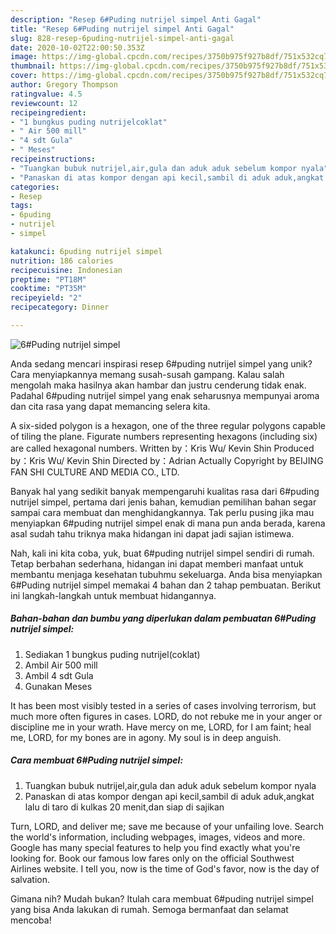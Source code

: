 ```yaml
---
description: "Resep 6#Puding nutrijel simpel Anti Gagal"
title: "Resep 6#Puding nutrijel simpel Anti Gagal"
slug: 828-resep-6puding-nutrijel-simpel-anti-gagal
date: 2020-10-02T22:00:50.353Z
image: https://img-global.cpcdn.com/recipes/3750b975f927b8df/751x532cq70/6puding-nutrijel-simpel-foto-resep-utama.jpg
thumbnail: https://img-global.cpcdn.com/recipes/3750b975f927b8df/751x532cq70/6puding-nutrijel-simpel-foto-resep-utama.jpg
cover: https://img-global.cpcdn.com/recipes/3750b975f927b8df/751x532cq70/6puding-nutrijel-simpel-foto-resep-utama.jpg
author: Gregory Thompson
ratingvalue: 4.5
reviewcount: 12
recipeingredient:
- "1 bungkus puding nutrijelcoklat"
- " Air 500 mill"
- "4 sdt Gula"
- " Meses"
recipeinstructions:
- "Tuangkan bubuk nutrijel,air,gula dan aduk aduk sebelum kompor nyala"
- "Panaskan di atas kompor dengan api kecil,sambil di aduk aduk,angkat lalu di taro di kulkas 20 menit,dan siap di sajikan"
categories:
- Resep
tags:
- 6puding
- nutrijel
- simpel

katakunci: 6puding nutrijel simpel 
nutrition: 186 calories
recipecuisine: Indonesian
preptime: "PT18M"
cooktime: "PT35M"
recipeyield: "2"
recipecategory: Dinner

---
```



![6#Puding nutrijel simpel](https://img-global.cpcdn.com/recipes/3750b975f927b8df/751x532cq70/6puding-nutrijel-simpel-foto-resep-utama.jpg)

Anda sedang mencari inspirasi resep 6#puding nutrijel simpel yang unik? Cara menyiapkannya memang susah-susah gampang. Kalau salah mengolah maka hasilnya akan hambar dan justru cenderung tidak enak. Padahal 6#puding nutrijel simpel yang enak seharusnya mempunyai aroma dan cita rasa yang dapat memancing selera kita.

A six-sided polygon is a hexagon, one of the three regular polygons capable of tiling the plane. Figurate numbers representing hexagons (including six) are called hexagonal numbers. Written by：Kris Wu/ Kevin Shin Produced by：Kris Wu/ Kevin Shin Directed by：Adrian Actually Copyright by BEIJING FAN SHI CULTURE AND MEDIA CO., LTD.

Banyak hal yang sedikit banyak mempengaruhi kualitas rasa dari 6#puding nutrijel simpel, pertama dari jenis bahan, kemudian pemilihan bahan segar sampai cara membuat dan menghidangkannya. Tak perlu pusing jika mau menyiapkan 6#puding nutrijel simpel enak di mana pun anda berada, karena asal sudah tahu triknya maka hidangan ini dapat jadi sajian istimewa.


Nah, kali ini kita coba, yuk, buat 6#puding nutrijel simpel sendiri di rumah. Tetap berbahan sederhana, hidangan ini dapat memberi manfaat untuk membantu menjaga kesehatan tubuhmu sekeluarga. Anda bisa menyiapkan 6#Puding nutrijel simpel memakai 4 bahan dan 2 tahap pembuatan. Berikut ini langkah-langkah untuk membuat hidangannya.

<!--inarticleads1-->

##### Bahan-bahan dan bumbu yang diperlukan dalam pembuatan 6#Puding nutrijel simpel:

1. Sediakan 1 bungkus puding nutrijel(coklat)
1. Ambil  Air 500 mill
1. Ambil 4 sdt Gula
1. Gunakan  Meses


It has been most visibly tested in a series of cases involving terrorism, but much more often figures in cases. LORD, do not rebuke me in your anger or discipline me in your wrath. Have mercy on me, LORD, for I am faint; heal me, LORD, for my bones are in agony. My soul is in deep anguish. 

<!--inarticleads2-->

##### Cara membuat 6#Puding nutrijel simpel:

1. Tuangkan bubuk nutrijel,air,gula dan aduk aduk sebelum kompor nyala
1. Panaskan di atas kompor dengan api kecil,sambil di aduk aduk,angkat lalu di taro di kulkas 20 menit,dan siap di sajikan


Turn, LORD, and deliver me; save me because of your unfailing love. Search the world&#39;s information, including webpages, images, videos and more. Google has many special features to help you find exactly what you&#39;re looking for. Book our famous low fares only on the official Southwest Airlines website. I tell you, now is the time of God&#39;s favor, now is the day of salvation. 

Gimana nih? Mudah bukan? Itulah cara membuat 6#puding nutrijel simpel yang bisa Anda lakukan di rumah. Semoga bermanfaat dan selamat mencoba!
